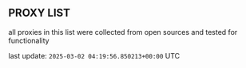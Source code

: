## PROXY LIST

all proxies in this list were collected from open sources and tested for functionality

last update: `2025-03-02 04:19:56.850213+00:00` UTC